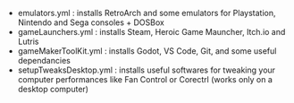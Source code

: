 - emulators.yml : installs RetroArch and some emulators for Playstation, Nintendo and Sega consoles + DOSBox
- gameLaunchers.yml : installs Steam, Heroic Game Mauncher, Itch.io and Lutris
- gameMakerToolKit.yml : installs Godot, VS Code, Git, and some useful dependancies
- setupTweaksDesktop.yml : installs useful softwares for tweaking your computer performances like Fan Control or Corectrl (works only on a desktop computer)
